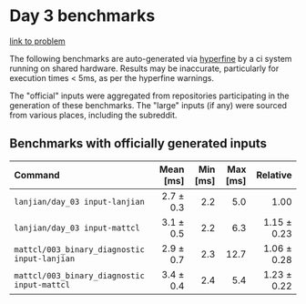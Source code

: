# Day 3 benchmarks

[link to problem](http://adventofcode.com/2021/day/3)

The following benchmarks are auto-generated via [hyperfine](https://github.com/sharkdp/hyperfine) by a ci system running on shared hardware. Results may be inaccurate, particularly for execution times < 5ms, as per the hyperfine warnings.

The "official" inputs were aggregated from repositories participating in the generation of these benchmarks. The "large" inputs (if any) were sourced from various places, including the subreddit.

## Benchmarks with officially generated inputs
| Command | Mean [ms] | Min [ms] | Max [ms] | Relative |
|:---|---:|---:|---:|---:|
| `lanjian/day_03 input-lanjian` | 2.7 ± 0.3 | 2.2 | 5.0 | 1.00 |
| `lanjian/day_03 input-mattcl` | 3.1 ± 0.5 | 2.2 | 6.3 | 1.15 ± 0.23 |
| `mattcl/003_binary_diagnostic input-lanjian` | 2.9 ± 0.7 | 2.3 | 12.7 | 1.06 ± 0.28 |
| `mattcl/003_binary_diagnostic input-mattcl` | 3.4 ± 0.4 | 2.4 | 5.4 | 1.23 ± 0.22 |
